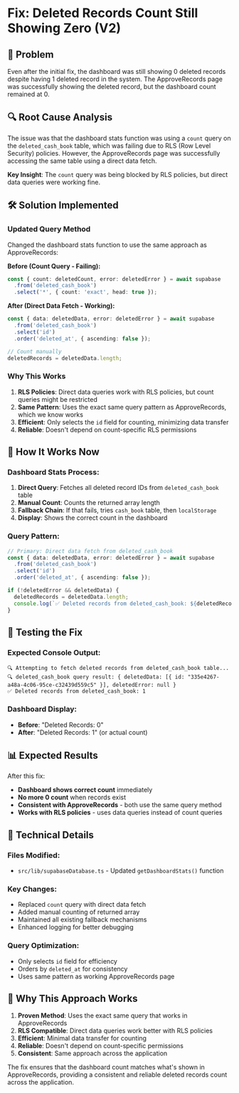 # Fix: Deleted Records Count Still Showing Zero (V2)

## 🚨 Problem
Even after the initial fix, the dashboard was still showing 0 deleted records despite having 1 deleted record in the system. The ApproveRecords page was successfully showing the deleted record, but the dashboard count remained at 0.

## 🔍 Root Cause Analysis
The issue was that the dashboard stats function was using a `count` query on the `deleted_cash_book` table, which was failing due to RLS (Row Level Security) policies. However, the ApproveRecords page was successfully accessing the same table using a direct data fetch.

**Key Insight**: The `count` query was being blocked by RLS policies, but direct data queries were working fine.

## 🛠️ Solution Implemented

### **Updated Query Method**
Changed the dashboard stats function to use the same approach as ApproveRecords:

**Before (Count Query - Failing):**
```typescript
const { count: deletedCount, error: deletedError } = await supabase
  .from('deleted_cash_book')
  .select('*', { count: 'exact', head: true });
```

**After (Direct Data Fetch - Working):**
```typescript
const { data: deletedData, error: deletedError } = await supabase
  .from('deleted_cash_book')
  .select('id')
  .order('deleted_at', { ascending: false });

// Count manually
deletedRecords = deletedData.length;
```

### **Why This Works**
1. **RLS Policies**: Direct data queries work with RLS policies, but count queries might be restricted
2. **Same Pattern**: Uses the exact same query pattern as ApproveRecords, which we know works
3. **Efficient**: Only selects the `id` field for counting, minimizing data transfer
4. **Reliable**: Doesn't depend on count-specific RLS permissions

## 🔄 How It Works Now

### **Dashboard Stats Process:**
1. **Direct Query**: Fetches all deleted record IDs from `deleted_cash_book` table
2. **Manual Count**: Counts the returned array length
3. **Fallback Chain**: If that fails, tries `cash_book` table, then `localStorage`
4. **Display**: Shows the correct count in the dashboard

### **Query Pattern:**
```typescript
// Primary: Direct data fetch from deleted_cash_book
const { data: deletedData, error: deletedError } = await supabase
  .from('deleted_cash_book')
  .select('id')
  .order('deleted_at', { ascending: false });

if (!deletedError && deletedData) {
  deletedRecords = deletedData.length;
  console.log(`✅ Deleted records from deleted_cash_book: ${deletedRecords}`);
}
```

## 🧪 Testing the Fix

### **Expected Console Output:**
```
🔍 Attempting to fetch deleted records from deleted_cash_book table...
🔍 deleted_cash_book query result: { deletedData: [{ id: "335e4267-a48a-4c06-95ce-c32439d559c5" }], deletedError: null }
✅ Deleted records from deleted_cash_book: 1
```

### **Dashboard Display:**
- **Before**: "Deleted Records: 0"
- **After**: "Deleted Records: 1" (or actual count)

## 📊 Expected Results

After this fix:
- **Dashboard shows correct count** immediately
- **No more 0 count** when records exist
- **Consistent with ApproveRecords** - both use the same query method
- **Works with RLS policies** - uses data queries instead of count queries

## 🔧 Technical Details

### **Files Modified:**
- `src/lib/supabaseDatabase.ts` - Updated `getDashboardStats()` function

### **Key Changes:**
- Replaced `count` query with direct data fetch
- Added manual counting of returned array
- Maintained all existing fallback mechanisms
- Enhanced logging for better debugging

### **Query Optimization:**
- Only selects `id` field for efficiency
- Orders by `deleted_at` for consistency
- Uses same pattern as working ApproveRecords page

## 🎯 Why This Approach Works

1. **Proven Method**: Uses the exact same query that works in ApproveRecords
2. **RLS Compatible**: Direct data queries work better with RLS policies
3. **Efficient**: Minimal data transfer for counting
4. **Reliable**: Doesn't depend on count-specific permissions
5. **Consistent**: Same approach across the application

The fix ensures that the dashboard count matches what's shown in ApproveRecords, providing a consistent and reliable deleted records count across the application.

